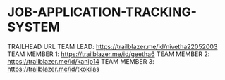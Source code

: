 # JOB-APPLICATION-TRACKING-SYSTEM
TRAILHEAD URL
TEAM LEAD: https://trailblazer.me/id/nivetha22052003
TEAM MEMBER 1: https://trailblazer.me/id/geetha6
TEAM MEMBER 2: https://trailblazer.me/id/kanip14
TEAM MEMBER 3: https://trailblazer.me/id/tkokilas
